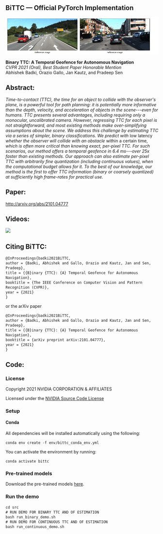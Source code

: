 ## BiTTC &mdash; Official PyTorch Implementation<br>

![Teaser image](data/teaser.gif)<br>

**Binary TTC: A Temporal Geofence for Autonomous Navigation**<br>
*CVPR 2021 (Oral), Best Student Paper Honorable Mention*<br>
Abhishek Badki, Orazio Gallo, Jan Kautz, and Pradeep Sen<br>

## Abstract: 
*Time-to-contact (TTC), the time for an object to collide with the observer's plane, is a powerful tool for path planning: it is potentially more informative than the depth, velocity, and acceleration of objects in the scene---even for humans. TTC presents several advantages, including requiring only a monocular, uncalibrated camera. However, regressing TTC for each pixel is not straightforward, and most existing methods make over-simplifying assumptions about the scene. We address this challenge by estimating TTC via a series of simpler, binary classifications. We predict with* low latency *whether the observer will collide with an obstacle* within a certain time, *which is often more critical than knowing exact, per-pixel TTC. For such scenarios, our method offers a temporal geofence in 6.4 ms---over 25x faster than existing methods. Our approach can also estimate per-pixel TTC with arbitrarily fine quantization (including continuous values), when the computational budget allows for it. To the best of our knowledge, our method is the first to offer TTC information (binary or coarsely quantized) at sufficiently high frame-rates for practical use.*

## Paper:
http://arxiv.org/abs/2101.04777<br>

## Videos:<br>
<a href="https://youtu.be/uUQJcjyerM4">
  <img src="https://img.youtube.com/vi/uUQJcjyerM4/0.jpg" width="300"/>
</a>

## Citing BiTTC:
    @InProceedings{badki2021BiTTC,
    author = {Badki, Abhishek and Gallo, Orazio and Kautz, Jan and Sen, Pradeep},
    title = {{B}inary {TTC}: {A} Temporal Geofence for Autonomous Navigation},
    booktitle = {The IEEE Conference on Computer Vision and Pattern Recognition (CVPR)},
    year = {2021}
    }

or the arXiv paper

    @InProceedings{badki2021BiTTC,
    author = {Badki, Abhishek and Gallo, Orazio and Kautz, Jan and Sen, Pradeep},
    title = {{B}inary {TTC}: {A} Temporal Geofence for Autonomous Navigation},
    booktitle = {arXiv preprint	arXiv:2101.04777},
    year = {2021}
    }


## Code:<br>

### License

Copyright 2021 NVIDIA CORPORATION & AFFILIATES

Licensed under the [NVIDIA Source Code License](LICENSE.md)

### Setup

#### Conda
All dependencies will be installed automatically using the following:
```
conda env create -f env/bittc_conda_env.yml 
```
You can activate the environment by running:
```
conda activate bittc
```

### Pre-trained models
Download the pre-trained models [here](https://drive.google.com/file/d/1YwtUb1UQtADOPVGGhf6_LMUF67MZ8Vu_/view?usp=sharing).

### Run the demo

```
cd src
# RUN DEMO FOR BINARY TTC AND OF ESTIMATION
bash run_binary_demo.sh
# RUN DEMO FOR CONTINUOUS TTC AND OF ESTIMATION
bash run_continuous_demo.sh
```